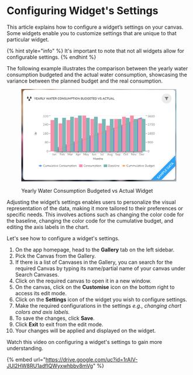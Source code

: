 # Configuring Widget's Settings

This article explains how to configure a widget’s settings on your canvas. Some widgets enable you to customize settings that are unique to that particular widget.&#x20;

{% hint style="info" %}
It's important to note that not all widgets allow for configurable settings.&#x20;
{% endhint %}

The following example illustrates the comparison between the yearly water consumption budgeted and the actual water consumption, showcasing the variance between the planned budget and the real consumption.

<figure><img src="../.gitbook/assets/Configuring Widget&#x27;s Settings_S1.png" alt="" width="563"><figcaption><p> Yearly Water Consumption Budgeted vs Actual Widget</p></figcaption></figure>

Adjusting the widget’s settings enables users to personalize the visual representation of the data, making it more tailored to their preferences or specific needs. This involves actions such as changing the color code for the baseline, changing the color code for the cumulative budget, and editing the axis labels in the chart.

Let's see how to configure a widget's settings.

1. On the app homepage, head to the **Gallery** tab on the left sidebar.
2. Pick the Canvas from the Gallery.&#x20;
3. If there is a list of Canvases in the Gallery, you can search for the required Canvas by typing its name/partial name of your canvas under Search Canvases.&#x20;
4. Click on the required canvas to open it in a new window.
5. On the canvas, click on the **Customise** icon on the bottom right to access its edit mode.
6. Click on the **Settings** icon of the widget you wish to configure settings.
7. Make the required configurations in the settings _e.g., changing chart colors and axis labels._
8. To save the changes, click **Save**.
9. Click **Exit** to exit from the edit mode.
10. Your changes will be applied and displayed on the widget.

Watch this video on configuring a widget's settings to gain more understanding.

{% embed url="https://drive.google.com/uc?id=1rAIV-JUl2HW8RU1adfIQWyxwhbbv8mVg" %}
